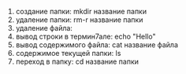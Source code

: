 1. создание папки: mkdir название папки
2. удаление папки: rm-r название папки
3. удаление файла: 
4. вывод строки в термин7але: echo "Hello"
5. вывод содержимого файла: cat название файла 
6. содержимое текущей папки: ls
7. переход в папку: cd название папки